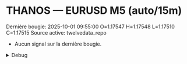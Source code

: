 # THANOS — EURUSD M5 (auto/15m)
Dernière bougie: 2025-10-01 09:55:00  O=1.17547  H=1.17548  L=1.17510  C=1.17515
Source active: twelvedata_repo

- Aucun signal sur la dernière bougie.

<details><summary>Debug</summary>

- TD_API_KEY manquant.

</details>